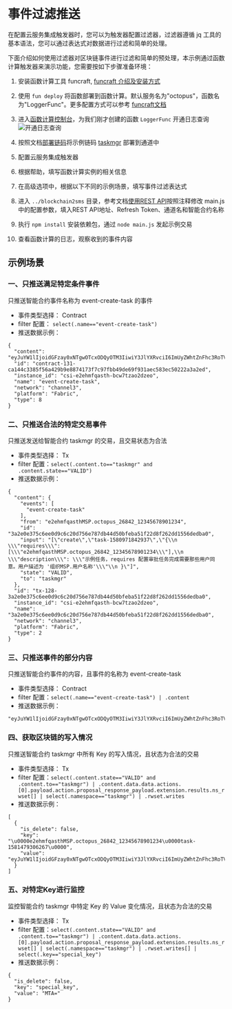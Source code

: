 # 事件过滤推送

在配置云服务集成触发器时，您可以为触发器配置过滤器，过滤器遵循 jq 工具的基本语法，您可以通过表达式对数据进行过滤和简单的处理。

下面介绍如何使用过滤器对区块链事件进行过滤和简单的预处理，本示例通过函数计算触发器来演示功能，您需要按如下步骤准备环境：

1. 安装函数计算工具 funcraft, [funcraft 介绍及安装方式](https://help.aliyun.com/document_detail/140283.html)
2. 使用 `fun deploy` 将函数部署到函数计算。默认服务名为"octopus"，函数名为"LoggerFunc"。更多配置方式可以参考 [funcraft文档](https://github.com/alibaba/funcraft/blob/master/docs/specs/2018-04-03-zh-cn.md)
3. 进入[函数计算控制台](https://fc.console.aliyun.com/fc/)，为我们刚才创建的函数 `LoggerFunc` 开通日志查询
  ![开通日志查询](http://docs-aliyun.cn-hangzhou.oss.aliyun-inc.com/assets/pic/151966/cn_zh/1582169498182/1E7BDA41-7698-406E-A88B-B186B5D81676.png)

4. 按照文档[部署链码](https://help.aliyun.com/document_detail/85739.html)将示例链码 [taskmgr](./contracts/fabric/taskmgr) 部署到通道中
5. 配置云服务集成触发器
  1. 根据帮助，填写函数计算实例的相关信息
  2. 在高级选项中，根据以下不同的示例场景，填写事件过滤表达式
6. 进入 `../blockchain2sms` 目录，参考文档[使用REST API](https://help.aliyun.com/document_detail/151690.html)按照注释修改 main.js 中的配置参数，填入REST API地址、Refresh Token、通道名和智能合约名称
7. 执行 `npm install` 安装依赖包，通过 `node main.js` 发起示例交易
8. 查看函数计算的日志，观察收到的事件内容


## 示例场景

### 一、只推送满足特定条件事件

只推送智能合约事件名称为 event-create-task 的事件

- 事件类型选择： Contract
- filter 配置： `select(.name=="event-create-task")`
- 推送数据示例：

```
{
  "content": "eyJuYW1lIjoidGFzay0xNTgwOTcxODQyOTM3IiwiY3JlYXRvciI6ImUyZWhtZnFhc3RoTVNQLm9jdG9wdXNfMjY4NDJfMTIzNDU2Nzg5MDEyMzQiLCJyZXF1aXJlcyI6WyJlMmVobWZxYXN0aE1TUC5vY3RvcHVzXzI2ODQyXzEyMzQ1Njc4OTAxMjM0Il0sImFwcHJvdmVkIjpudWxsLCJkZXNjcmlwdGlvbiI6IuekuuS+i+S7u+WKoe+8jHJlcXVpcmVzIOmFjee9ruWuoeaJueS7u+WKoeWujOaIkOmcgOimgemCo+S6m+eUqOaIt+WQjOaEj+OAgueUqOaIt+aPj+i/sOS4uiAn57uE57uHTVNQLueUqOaIt+WQjeensCcifQ==",
  "id": "contract-131-ca144c3385f56a429b9e8874173f7c97fbb49de69f931aec583ec50222a3a2ed",
  "instance_id": "csi-e2ehmfqasth-bcw7tzao2dzeo",
  "name": "event-create-task",
  "network": "channel3",
  "platform": "Fabric",
  "type": 8
}
```

### 二、只推送合法的特定交易事件

只推送发送给智能合约 taskmgr 的交易，且交易状态为合法

- 事件类型选择： Tx
- filter 配置：`select(.content.to=="taskmgr" and .content.state=="VALID")`
- 推送数据示例：

```
{
  "content": {
    "events": [
      "event-create-task"
    ],
    "from": "e2ehmfqasthMSP.octopus_26842_12345678901234",
    "id": "3a2e0e375c6ee0d9c6c20d756e787db44d50bfeba51f22d8f262dd1556dedba0",
    "input": "[\"create\",\"task-1580971842937\",\"{\\n \\\"requires\\\": [\\\"e2ehmfqasthMSP.octopus_26842_12345678901234\\\"],\\n \\\"description\\\": \\\"示例任务，requires 配置审批任务完成需要那些用户同意。用户描述为 '组织MSP.用户名称'\\\"\\n }\"]",
    "state": "VALID",
    "to": "taskmgr"
  },
  "id": "tx-128-3a2e0e375c6ee0d9c6c20d756e787db44d50bfeba51f22d8f262dd1556dedba0",
  "instance_id": "csi-e2ehmfqasth-bcw7tzao2dzeo",
  "name": "3a2e0e375c6ee0d9c6c20d756e787db44d50bfeba51f22d8f262dd1556dedba0",
  "network": "channel3",
  "platform": "Fabric",
  "type": 2
}
```

### 三、只推送事件的部分内容

只推送智能合约事件的内容，且事件的名称为 event-create-task

- 事件类型选择： Contract
- filter 配置：`select(.name=="event-create-task") | .content`
- 推送数据示例：

```
"eyJuYW1lIjoidGFzay0xNTgwOTcxODQyOTM3IiwiY3JlYXRvciI6ImUyZWhtZnFhc3RoTVNQLm9jdG9wdXNfMjY4NDJfMTIzNDU2Nzg5MDEyMzQiLCJyZXF1aXJlcyI6WyJlMmVobWZxYXN0aE1TUC5vY3RvcHVzXzI2ODQyXzEyMzQ1Njc4OTAxMjM0Il0sImFwcHJvdmVkIjpudWxsLCJkZXNjcmlwdGlvbiI6IuekuuS+i+S7u+WKoe+8jHJlcXVpcmVzIOmFjee9ruWuoeaJueS7u+WKoeWujOaIkOmcgOimgemCo+S6m+eUqOaIt+WQjOaEj+OAgueUqOaIt+aPj+i/sOS4uiAn57uE57uHTVNQLueUqOaIt+WQjeensCcifQ=="
```

### 四、获取区块链的写入情况

只推送智能合约 taskmgr 中所有 Key 的写入情况，且状态为合法的交易

- 事件类型选择： Tx
- filter 配置：`select(.content.state=="VALID" and .content.to=="taskmgr") | .content.data.data.actions.[0].payload.action.proposal_response_payload.extension.results.ns_rwset[] | select(.namespace=="taskmgr") | .rwset.writes`
- 推送数据示例：

```
[
  {
    "is_delete": false,
    "key": "\u0000e2ehmfqasthMSP.octopus_26842_12345678901234\u0000task-1581479306267\u0000",
    "value": "eyJuYW1lIjoidGFzay0xNTgwOTcxODQyOTM3IiwiY3JlYXRvciI6ImUyZWhtZnFhc3RoTVNQLm9jdG9wdXNfMjY4NDJfMTIzNDU2Nzg5MDEyMzQiLCJyZXF1aXJlcyI6WyJlMmVobWZxYXN0aE1TUC5vY3RvcHVzXzI2ODQyXzEyMzQ1Njc4OTAxMjM0Il0sImFwcHJvdmVkIjpudWxsLCJkZXNjcmlwdGlvbiI6IuekuuS+i+S7u+WKoe+8jHJlcXVpcmVzIOmFjee9ruWuoeaJueS7u+WKoeWujOaIkOmcgOimgemCo+S6m+eUqOaIt+WQjOaEj+OAgueUqOaIt+aPj+i/sOS4uiAn57uE57uHTVNQLueUqOaIt+WQjeensCcifQ=="
  }
]
```

### 五、对特定Key进行监控

监控智能合约 taskmgr 中特定 Key 的 Value 变化情况，且状态为合法的交易

- 事件类型选择： Tx
- filter 配置：`select(.content.state=="VALID" and .content.to=="taskmgr") | .content.data.data.actions.[0].payload.action.proposal_response_payload.extension.results.ns_rwset[] | select(.namespace=="taskmgr") | .rwset.writes[] | select(.key=="special_key")`
- 推送数据示例：

```
{
  "is_delete": false,
  "key": "special_key",
  "value": "MTA="
}
```



